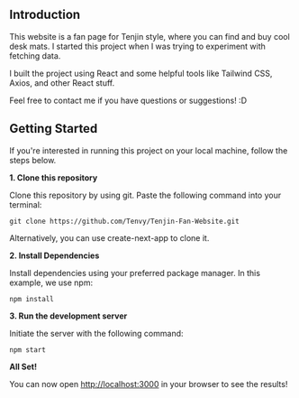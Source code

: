## Introduction


This website is a fan page for Tenjin style, where you can find and buy cool desk mats. I started this project when I was trying to experiment with fetching data.

I built the project using React and some helpful tools like Tailwind CSS, Axios, and other React stuff.

Feel free to contact me if you have questions or suggestions! :D

## Getting Started
If you're interested in running this project on your local machine, follow the steps below.

**1. Clone this repository**

Clone this repository by using git. Paste the following command into your terminal:
```
git clone https://github.com/Tenvy/Tenjin-Fan-Website.git
```

Alternatively, you can use create-next-app to clone it.

**2. Install Dependencies**

Install dependencies using your preferred package manager. In this example, we use npm:
```
npm install
```

**3. Run the development server**

Initiate the server with the following command:
```
npm start
```

**All Set!**

You can now open [http://localhost:3000](http://localhost:3000) in your browser to see the results!
